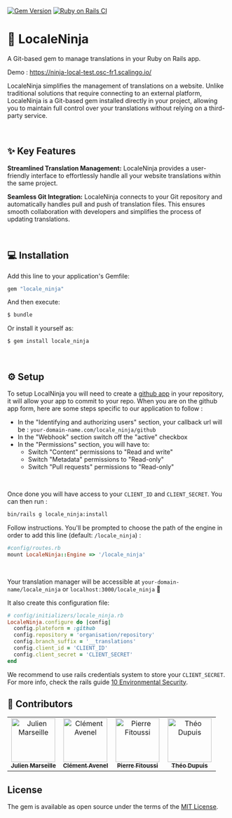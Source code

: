 [![Gem Version](https://badge.fury.io/rb/locale_ninja.svg)](https://badge.fury.io/rb/locale_ninja)
[![Ruby on Rails CI](https://github.com/squadracer/locale_ninja/actions/workflows/rubyonrails.yml/badge.svg)](https://github.com/squadracer/locale_ninja/actions/workflows/rubyonrails.yml)

# 🥷 LocaleNinja

A Git-based gem to manage translations in your Ruby on Rails app.

Demo : https://ninja-local-test.osc-fr1.scalingo.io/

LocaleNinja simplifies the management of translations on a website. Unlike traditional solutions that require connecting to an external platform, LocaleNinja is a Git-based gem  installed directly in your project, allowing you to maintain full control over your translations without relying on a third-party service.

<br/>

## ✨ Key Features
**Streamlined Translation Management:** LocaleNinja provides a user-friendly interface to effortlessly handle all your website translations within the same project.

**Seamless Git Integration:** LocaleNinja connects to your Git repository and automatically handles pull and push of translation files. This ensures smooth collaboration with developers and simplifies the process of updating translations.

<br/>

## 💻 Installation
Add this line to your application's Gemfile:

```ruby
gem "locale_ninja"
```

And then execute:
```bash
$ bundle
```

Or install it yourself as:
```bash
$ gem install locale_ninja
```

<br/>

## ⚙️ Setup

To setup LocalNinja you will need to create a [github app](https://docs.github.com/en/apps/creating-github-apps/registering-a-github-app/registering-a-github-app) in your repository, it will allow your app to commit to your repo. When you are on the github app form, here are some steps specific to our application to follow :

- In the "Identifying and authorizing users" section, your callback url will be : `your-domain-name.com/locale_ninja/github`
- In the "Webhook" section switch off the "active" checkbox
- In the "Permissions" section, you will have to:
    - Switch "Content" permissions to "Read and write"
    - Switch "Metadata" permissions to "Read-only"
    - Switch "Pull requests" permissions to "Read-only"
      
<br/>

Once done you will have access to your `CLIENT_ID` and `CLIENT_SECRET`. You can then run :

```sh
bin/rails g locale_ninja:install
```

Follow instructions. You'll be prompted to choose the path of the engine in order to add this line (default: `/locale_ninja`)  :

```ruby
#config/routes.rb
mount LocaleNinja::Engine => '/locale_ninja'
```
<br/>

Your  translation manager will be accessible at `your-domain-name/locale_ninja` or `localhost:3000/locale_ninja` 🎉


It also create this configuration file: 
```rb
# config/initializers/locale_ninja.rb
LocaleNinja.configure do |config|
  config.plateform = :github
  config.repository = 'organisation/repository'
  config.branch_suffix = '__translations'
  config.client_id = 'CLIENT_ID'
  config.client_secret = 'CLIENT_SECRET'
end
```
We recommend to use rails credentials system to store your `CLIENT_SECRET`.
<br/>
For more info, check the rails guide [10 Environmental Security](https://edgeguides.rubyonrails.org/security.html#environmental-security).


## 👥 Contributors 

<table>
  <tbody>
    <tr>
      <td align="center" valign="top" width="25%"><a href="https://twitter.com/julienmarseil"><img src="https://avatars.githubusercontent.com/u/18447285?v=4" width="100px;" alt="Julien Marseille"/><br /><sub><b>Julien Marseille</b></sub></a></td>
      <td align="center" valign="top" width="25%"><a href="https://twitter.com/ClementAvenel"><img src="https://avatars.githubusercontent.com/u/29872940?v=4" width="100px;" alt="Clément Avenel"/><br /><sub><b>Clément Avenel</b></sub></a></td>
      <td align="center" valign="top" width="25%"><a href="https://www.linkedin.com/in/pierre-fitoussi-267133135/"><img src="https://avatars.githubusercontent.com/u/79254731?v=4" width="100px;" alt="Pierre Fitoussi"/><br /><sub><b>Pierre Fitoussi</b></sub></a></td>
      <td align="center" valign="top" width="25%"><a href="https://twitter.com/masterpoo_dev"><img src="https://avatars.githubusercontent.com/u/92919588?v=4" width="100px;" alt="Théo Dupuis"/><br /><sub><b>Théo Dupuis</b></sub></a></td>
    </tr>
</table>


## License
The gem is available as open source under the terms of the [MIT License](https://opensource.org/licenses/MIT).
